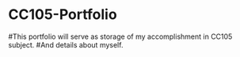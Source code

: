 # CC105-Portfolio

#This portfolio will serve as storage of my accomplishment in CC105 subject. 
#And details about myself.

